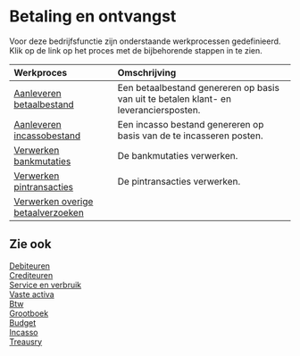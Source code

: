 # Betaling en ontvangst

Voor deze bedrijfsfunctie zijn onderstaande werkprocessen gedefinieerd. Klik op de link op het proces met de bijbehorende stappen in te zien.

Werkproces | Omschrijving
:--- | :---
[Aanleveren betaalbestand](aanleveren-betaalbestand/) | Een betaalbestand genereren op basis van uit te betalen klant- en leveranciersposten.
[Aanleveren incassobestand](aanleveren-incassobestand/) | Een incasso bestand genereren op basis van de te incasseren posten.
[Verwerken bankmutaties](verwerken-bankmutaties/) | De bankmutaties verwerken.
[Verwerken pintransacties](verwerken-pintransacties/) | De pintransacties verwerken.
[Verwerken overige betaalverzoeken](verwerken-overige-betaalverzoeken/) | 

## Zie ook

[Debiteuren](../debiteuren/)  
[Crediteuren](../crediteuren/)  
[Service en verbruik](../service-en-verbruik/)  
[Vaste activa](../vaste-activa/)  
[Btw](b../tw/)  
[Grootboek](../grootboek/)  
[Budget](../budget/)  
[Incasso](../incasso/)  
[Treausry](../treasury/)
